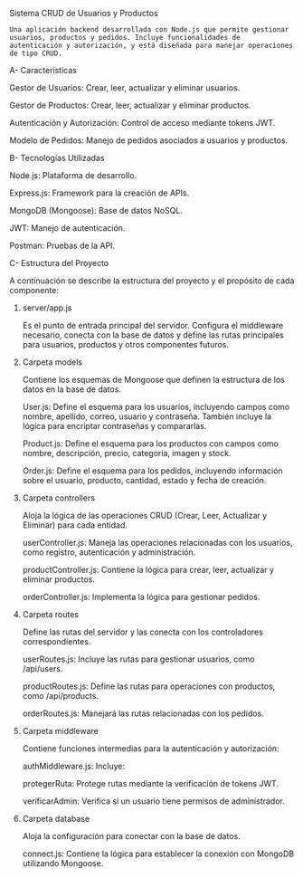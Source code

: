 Sistema CRUD de Usuarios y Productos

    Una aplicación backend desarrollada con Node.js que permite gestionar usuarios, productos y pedidos. Incluye funcionalidades de autenticación y autorización, y está diseñada para manejar operaciones de tipo CRUD.

A- Características

   Gestor de Usuarios: Crear, leer, actualizar y eliminar usuarios.

   Gestor de Productos: Crear, leer, actualizar y eliminar productos.

   Autenticación y Autorización: Control de acceso mediante tokens JWT.

   Modelo de Pedidos: Manejo de pedidos asociados a usuarios y productos.

B- Tecnologías Utilizadas

   Node.js: Plataforma de desarrollo.

   Express.js: Framework para la creación de APIs.

   MongoDB (Mongoose): Base de datos NoSQL.

   JWT: Manejo de autenticación.

   Postman: Pruebas de la API.

C- Estructura del Proyecto

  A continuación se describe la estructura del proyecto y el propósito de cada componente:

 1. server/app.js

     Es el punto de entrada principal del servidor. Configura el middleware necesario, conecta con la base de datos y define las rutas principales para usuarios, productos y otros componentes futuros.

 2. Carpeta models

     Contiene los esquemas de Mongoose que definen la estructura de los datos en la base de datos.

       User.js: Define el esquema para los usuarios, incluyendo campos como nombre, apellido, correo, usuario y contraseña. También incluye la lógica para encriptar contraseñas y compararlas.

       Product.js: Define el esquema para los productos con campos como nombre, descripción, precio, categoría, imagen y stock.

       Order.js: Define el esquema para los pedidos, incluyendo información sobre el usuario, producto, cantidad, estado y fecha de creación.

 3. Carpeta controllers

     Aloja la lógica de las operaciones CRUD (Crear, Leer, Actualizar y Eliminar) para cada entidad.

     userController.js: Maneja las operaciones relacionadas con los usuarios, como registro, autenticación y administración.

     productController.js: Contiene la lógica para crear, leer, actualizar y eliminar productos.

     orderController.js: Implementa la lógica para gestionar pedidos.

 4. Carpeta routes

     Define las rutas del servidor y las conecta con los controladores correspondientes.

     userRoutes.js: Incluye las rutas para gestionar usuarios, como /api/users.

     productRoutes.js: Define las rutas para operaciones con productos, como /api/products.

     orderRoutes.js: Manejará las rutas relacionadas con los pedidos.

 5. Carpeta middleware

     Contiene funciones intermedias para la autenticación y autorización:

     authMiddleware.js: Incluye:

     protegerRuta: Protege rutas mediante la verificación de tokens JWT.

     verificarAdmin: Verifica si un usuario tiene permisos de administrador.

 6. Carpeta database

     Aloja la configuración para conectar con la base de datos.

     connect.js: Contiene la lógica para establecer la conexión con MongoDB utilizando Mongoose.
